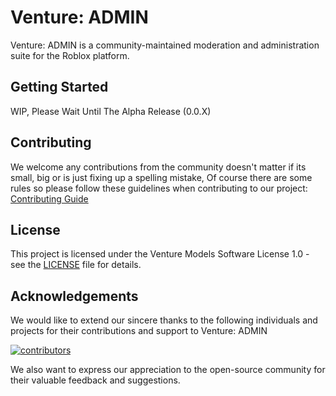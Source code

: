 # Venture: ADMIN

Venture: ADMIN is a community-maintained moderation and administration suite for the Roblox platform.

## Getting Started

WIP, Please Wait Until The Alpha Release (0.0.X)

## Contributing

We welcome any contributions from the community doesn't matter if its small, big or is just fixing up a spelling mistake, Of course there are some rules so please follow these guidelines when contributing to our project: [Contributing Guide](CONTRIBUTING.md)

## License

This project is licensed under the Venture Models Software License 1.0 - see the [LICENSE](LICENSE) file for details.

## Acknowledgements

We would like to extend our sincere thanks to the following individuals and projects for their contributions and support to Venture: ADMIN

[![contributors](https://contributors-img.web.app/image?repo=Venture-Models/Venture-ADMIN)](https://github.com/Venture-Models/Venture-ADMIN/graphs/contributors)

We also want to express our appreciation to the open-source community for their valuable feedback and suggestions.
